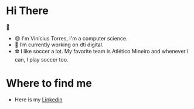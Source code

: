 <h1>Hi There</h1> 🤙

- 😄 I'm Vinícius Torres, I'm a computer science.
- 🔭 I’m currently working on dti digital.
- ⚽ I like soccer a lot. My favorite team is Atlético Mineiro and whenever I can, I play soccer too.

# Where to find me

- Here is my <a href="https://www.linkedin.com/in/vin%C3%ADcius-torres-a58269126/">Linkedin</a>
